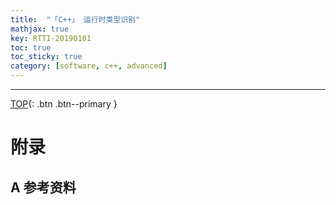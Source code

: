 ```yaml
---
title:  "「C++」 运行时类型识别"
mathjax: true
key: RTTI-20190101
toc: true
toc_sticky: true
category: [software, c++, advanced]
---
```

<span id="head"></span>
<!--more-->




-------------------  
[TOP](#head){: .btn .btn--primary }



# 附录
## A 参考资料
